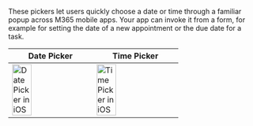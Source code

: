 These pickers let users quickly choose a date or time through a familiar popup across M365 mobile apps. Your app can invoke it from a form, for example for setting the date of a new appointment or the due date for a task.

|Date Picker |Time Picker |
|---|---|
|<img src="https://static2.sharepointonline.com/fabric-website/images/controls/ios/DateTimePicker/datepicker.png" alt="Date Picker in iOS" style="width: 50%;" /> |<img src="https://static2.sharepointonline.com/fabric-website/images/controls/ios/DateTimePicker/timepicker.png" alt="Time Picker in iOS" style="width: 50%;" /> |
